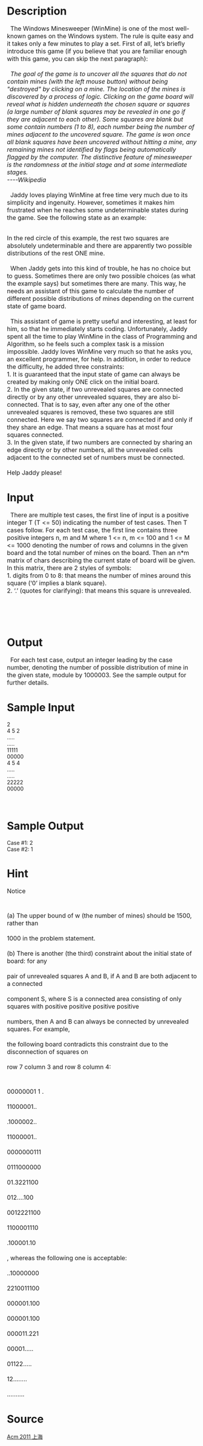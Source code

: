 
# Description

<div class="content"><div class="panel_content">
<p><span style="font-size: medium">  The Windows Minesweeper (WinMine) is one of the most well-known games on the Windows system. The rule is quite easy and it takes only a few minutes to play a set. First of all, let’s briefly introduce this game (if you believe that you are familiar enough with this game, you can skip the next paragraph):<br/>
<br/>
  <i>The goal of the game is to uncover all the squares that do not contain mines (with the left mouse button) without being &#34;destroyed&#34; by clicking on a mine. The location of the mines is discovered by a process of logic. Clicking on the game board will reveal what is hidden underneath the chosen square or squares (a large number of blank squares may be revealed in one go if they are adjacent to each other). Some squares are blank but some contain numbers (1 to 8), each number being the number of mines adjacent to the uncovered square. The game is won once all blank squares have been uncovered without hitting a mine, any remaining mines not identified by flags being automatically flagged by the computer. The distinctive feature of minesweeper is the randomness at the initial stage and at some intermediate stages.<br/>
----Wikipedia<br/>
</i><br/>
  Jaddy loves playing WinMine at free time very much due to its simplicity and ingenuity. However, sometimes it makes him frustrated when he reaches some undeterminable states during the game. See the following state as an example:<br/>
</span></p>
<center></center>
<p></p>
<p></p>
<p><span style="font-size: medium"><br/>
In the red circle of this example, the rest two squares are absolutely undeterminable and there are apparently two possible distributions of the rest ONE mine.<br/>
<br/>
  When Jaddy gets into this kind of trouble, he has no choice but to guess. Sometimes there are only two possible choices (as what the example says) but sometimes there are many. This way, he needs an assistant of this game to calculate the number of different possible distributions of mines depending on the current state of game board.<br/>
<br/>
  This assistant of game is pretty useful and interesting, at least for him, so that he immediately starts coding. Unfortunately, Jaddy spent all the time to play WinMine in the class of Programming and Algorithm, so he feels such a complex task is a mission impossible. Jaddy loves WinMine very much so that he asks you, an excellent programmer, for help. In addition, in order to reduce the difficulty, he added three constraints:<br/>
1. It is guaranteed that the input state of game can always be created by making only ONE click on the initial board.<br/>
2. In the given state, if two unrevealed squares are connected directly or by any other unrevealed squares, they are also bi-connected. That is to say, even after any one of the other unrevealed squares is removed, these two squares are still connected. Here we say two squares are connected if and only if they share an edge. That means a square has at most four squares connected.<br/>
3. In the given state, if two numbers are connected by sharing an edge directly or by other numbers, all the unrevealed cells adjacent to the connected set of numbers must be connected.<br/>
<br/>
Help Jaddy please!</span></p>
</div></div>

# Input

<div class="content"><div class="panel_content"><span style="font-size: medium">  There are multiple test cases, the first line of input is a positive integer T (T &lt;= 50) indicating the number of test cases. Then T cases follow. For each test case, the first line contains three positive integers n, m and M where 1 &lt;= n, m &lt;= 100 and 1 &lt;= M &lt;= 1000 denoting the number of rows and columns in the given board and the total number of mines on the board. Then an n*m matrix of chars describing the current state of board will be given. In this matrix, there are 2 styles of symbols:<br/>
1. digits from 0 to 8: that means the number of mines around this square (‘0’ implies a blank square).<br/>
2. ‘.’ (quotes for clarifying): that means this square is unrevealed.</span></div>
<div class="panel_bottom"><span style="font-size: medium"> </span></div>
<p><span style="font-size: medium"><br/>
</span> </p></div>

# Output

<div class="content"><div class="panel_content"><span style="font-size: medium">  For each test case, output an integer leading by the case number, denoting the number of possible distribution of mine in the given state, module by 1000003. See the sample output for further details.<br/>
</span></div>
<div class="panel_content"></div></div>

# Sample Input

<div class="content"><span class="sampledata">2<br/>
4 5 2<br/>
…..<br/>
.....<br/>
11111<br/>
00000<br/>
4 5 4<br/>
…..<br/>
.....<br/>
22222<br/>
00000<br/>
 <br/>
<br/>
</span></div>

# Sample Output

<div class="content"><span class="sampledata">Case #1: 2<br/>
Case #2: 1<br/>
</span></div>

# Hint

<div class="content"><p></p><p><span style="font-size: medium">Notice</span></p><br/>
<p><span style="font-size: medium">(a) The upper bound of w (the number of mines) should be 1500, rather than<br/><br/>
1000 in the problem statement.<br/><br/>
(b) There is another (the third) constraint about the initial state of board: for any<br/><br/>
pair of unrevealed squares A and B, if A and B are both adjacent to a connected<br/><br/>
component S, where S is a connected area consisting of only squares with positive positive positive positive<br/><br/>
numbers, then A and B can always be connected by unrevealed squares. For example,<br/><br/>
the following board contradicts this constraint due to the disconnection of squares on<br/><br/>
row 7 column 3 and row 8 column 4:</span></p><br/>
<p><span style="font-size: medium">00000001 1 .<br/><br/>
11000001..<br/><br/>
.1000002..<br/><br/>
11000001..<br/><br/>
0000000111<br/><br/>
0111000000<br/><br/>
01.3221100<br/><br/>
012....100<br/><br/>
0012221100<br/><br/>
1100001110<br/><br/>
.100001.10<br/><br/>
, whereas the following one is acceptable:<br/><br/>
..10000000<br/><br/>
2210011100<br/><br/>
000001.100<br/><br/>
000001.100<br/><br/>
000011.221<br/><br/>
00001.....<br/><br/>
01122.....<br/><br/>
12........<br/><br/>
..........</span></p><p></p></div>

# Source

<div class="content"><p><a href="problemset.php?search=Acm 2011 上海">Acm 2011 上海</a></p></div>

